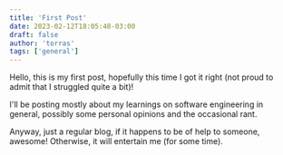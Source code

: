 ```yaml
---
title: 'First Post'
date: 2023-02-12T18:05:48-03:00
draft: false
author: 'torras'
tags: ['general']
---
```


Hello, this is my first post, hopefully this time I got it right (not proud to admit that I struggled quite a bit)!

I'll be posting mostly about my learnings on software engineering in general, possibly some personal opinions and the occasional rant.

Anyway, just a regular blog, if it happens to be of help to someone, awesome! Otherwise, it will entertain me (for some time).
